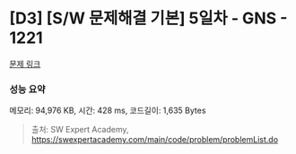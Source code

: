 # [D3] [S/W 문제해결 기본] 5일차 - GNS - 1221 

[문제 링크](https://swexpertacademy.com/main/code/problem/problemDetail.do?contestProbId=AV14jJh6ACYCFAYD) 

### 성능 요약

메모리: 94,976 KB, 시간: 428 ms, 코드길이: 1,635 Bytes



> 출처: SW Expert Academy, https://swexpertacademy.com/main/code/problem/problemList.do